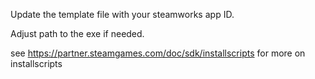 Update the template file with your steamworks app ID.

Adjust path to the exe if needed.

see https://partner.steamgames.com/doc/sdk/installscripts for more on installscripts
